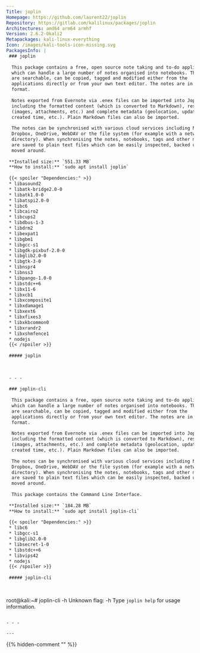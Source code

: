 ```yaml
---
Title: joplin
Homepage: https://github.com/laurent22/joplin
Repository: https://gitlab.com/kalilinux/packages/joplin
Architectures: amd64 arm64 armhf
Version: 2.6.2-0kali2
Metapackages: kali-linux-everything 
Icon: /images/kali-tools-icon-missing.svg
PackagesInfo: |
 ### joplin
 
  This package contains a free, open source note taking and to-do application,
  which can handle a large number of notes organised into notebooks. The notes
  are searchable, can be copied, tagged and modified either from the
  applications directly or from your own text editor. The notes are in Markdown
  format.
   
  Notes exported from Evernote via .enex files can be imported into Joplin,
  including the formatted content (which is converted to Markdown), resources
  (images, attachments, etc.) and complete metadata (geolocation, updated time,
  created time, etc.). Plain Markdown files can also be imported.
   
  The notes can be synchronised with various cloud services including Nextcloud,
  Dropbox, OneDrive, WebDAV or the file system (for example with a network
  directory). When synchronising the notes, notebooks, tags and other metadata
  are saved to plain text files which can be easily inspected, backed up and
  moved around.
 
 **Installed size:** `551.33 MB`  
 **How to install:** `sudo apt install joplin`  
 
 {{< spoiler "Dependencies:" >}}
 * libasound2 
 * libatk-bridge2.0-0 
 * libatk1.0-0 
 * libatspi2.0-0 
 * libc6 
 * libcairo2 
 * libcups2 
 * libdbus-1-3 
 * libdrm2 
 * libexpat1 
 * libgbm1 
 * libgcc-s1 
 * libgdk-pixbuf-2.0-0 
 * libglib2.0-0 
 * libgtk-3-0 
 * libnspr4 
 * libnss3 
 * libpango-1.0-0 
 * libstdc++6 
 * libx11-6 
 * libxcb1 
 * libxcomposite1 
 * libxdamage1 
 * libxext6
 * libxfixes3
 * libxkbcommon0 
 * libxrandr2
 * libxshmfence1
 * nodejs
 {{< /spoiler >}}
 
 ##### joplin
 
 
 
 - - -
 
 ### joplin-cli
 
  This package contains a free, open source note taking and to-do application,
  which can handle a large number of notes organised into notebooks. The notes
  are searchable, can be copied, tagged and modified either from the
  applications directly or from your own text editor. The notes are in Markdown
  format.
   
  Notes exported from Evernote via .enex files can be imported into Joplin,
  including the formatted content (which is converted to Markdown), resources
  (images, attachments, etc.) and complete metadata (geolocation, updated time,
  created time, etc.). Plain Markdown files can also be imported.
   
  The notes can be synchronised with various cloud services including Nextcloud,
  Dropbox, OneDrive, WebDAV or the file system (for example with a network
  directory). When synchronising the notes, notebooks, tags and other metadata
  are saved to plain text files which can be easily inspected, backed up and
  moved around.
   
  This package contains the Command Line Interface.
 
 **Installed size:** `184.28 MB`  
 **How to install:** `sudo apt install joplin-cli`  
 
 {{< spoiler "Dependencies:" >}}
 * libc6 
 * libgcc-s1 
 * libglib2.0-0 
 * libsecret-1-0 
 * libstdc++6 
 * libvips42 
 * nodejs
 {{< /spoiler >}}
 
 ##### joplin-cli
 
 
 ```
 root@kali:~# joplin-cli -h
 Unknown flag: -h
 Type `joplin help` for usage information.
 ```
 
 - - -
 
---
```

{{% hidden-comment "<!--Do not edit anything above this line-->" %}}
